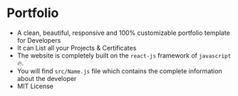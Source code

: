 # Portfolio
- A clean, beautiful, responsive and 100% customizable portfolio template for Developers
- It can List all your Projects & Certificates
- The website is completely built on the `react-js` framework of `javascript`🔥.
- You will find `src/Name.js` file which contains the complete information about the developer 
- MIT License 
